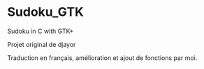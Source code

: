 # Sudoku_GTK
Sudoku in C with GTK+


Projet original de djayor

Traduction en français, amélioration et ajout de fonctions par moi.
